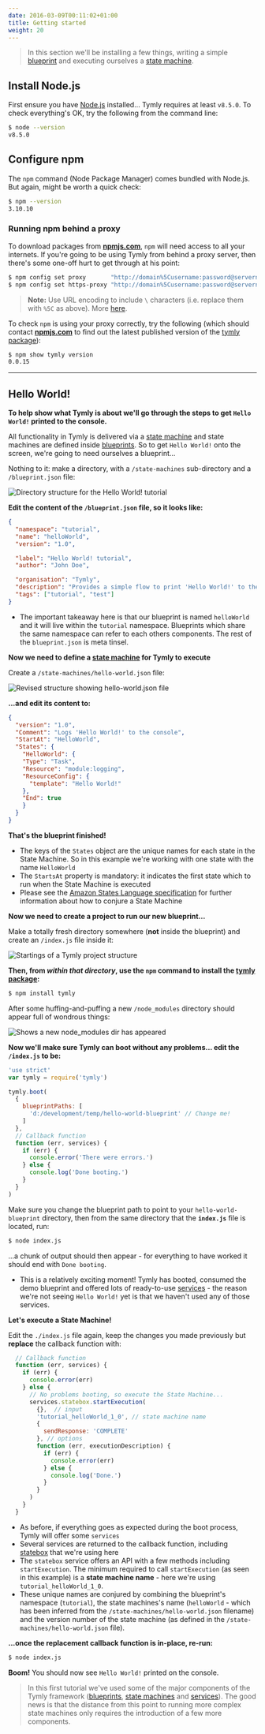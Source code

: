 ```yaml
---
date: 2016-03-09T00:11:02+01:00
title: Getting started
weight: 20
---
```

> In this section we'll be installing a few things, writing a simple [blueprint](/key-concepts/#blueprints) and executing ourselves a [state machine](/key-concepts/#state-machines).

## Install Node.js

First ensure you have [Node.js](https://nodejs.org/en/) installed... Tymly requires at least `v8.5.0`.
To check everything's OK, try the following from the command line:

``` sh
$ node --version
v8.5.0
```

## Configure npm

The `npm` command (Node Package Manager) comes bundled with Node.js. But again, might be worth a quick check:

``` sh
$ npm --version
3.10.10
```

### Running npm behind a proxy

To download packages from __[npmjs.com](https://www.npmjs.com/)__, `npm` will need access to all your internets.
If you're going to be using Tymly from behind a proxy server, then there's some one-off hurt to get through at his point:

``` sh
$ npm config set proxy       "http://domain%5Cusername:password@servername:port/"
$ npm config set https-proxy "http://domain%5Cusername:password@servername:port/"
```

> __Note:__ Use URL encoding to include `\` characters (i.e. replace them with `%5C` as above). More [here](http://stackoverflow.com/questions/25660936/using-npm-behind-corporate-proxy-pac).

To check `npm` is using your proxy correctly, try the following (which should contact __[npmjs.com](https://www.npmjs.com/)__ to find out the latest published version of the [tymly package](https://www.npmjs.com/package/tymly)):

```sh
$ npm show tymly version
0.0.15
```

<hr>

## Hello World!

__To help show what Tymly is about we'll go through the steps to get `Hello World!` printed to the console.__

All functionality in Tymly is delivered via a [state machine](/key-concepts/#state-machines) and state machines are defined inside [blueprints](/key-concepts/#blueprints).
So to get `Hello World!` onto the screen, we're going to need ourselves a blueprint...

Nothing to it: make a directory, with a `/state-machines` sub-directory and a `/blueprint.json` file:

![Directory structure for the Hello World! tutorial](/images/hello-world-directory-structure.png)

__Edit the content of the `/blueprint.json` file, so it looks like:__

``` json
{
  "namespace": "tutorial",
  "name": "helloWorld",
  "version": "1.0",

  "label": "Hello World! tutorial",
  "author": "John Doe",

  "organisation": "Tymly",
  "description": "Provides a simple flow to print 'Hello World!' to the console",
  "tags": ["tutorial", "test"]
}
```

- The important takeaway here is that our blueprint is named `helloWorld` and it will live within the `tutorial` namespace. Blueprints which share the same namespace can refer to each others components. The rest of the `blueprint.json` is meta tinsel.

__Now we need to define a [state machine](/key-concepts/#state-machines) for Tymly to execute__

Create a `/state-machines/hello-world.json` file:

![Revised structure showing hello-world.json file](/images/hello-world-json.png)

__...and edit its content to:__

``` json
{
  "version": "1.0",
  "Comment": "Logs 'Hello World!' to the console",
  "StartAt": "HelloWorld",
  "States": {
    "HelloWorld": {
    "Type": "Task",
    "Resource": "module:logging",
    "ResourceConfig": {
      "template": "Hello World!"
    },
    "End": true
    }
  }
}
```

__That's the blueprint finished!__

- The keys of the `States` object are the unique names for each state in the State Machine. So in this example we're working with one state with the name `HelloWorld`
- The `StartsAt` property is mandatory: it indicates the first state which to run when the State Machine is executed
- Please see the [Amazon States Language specification](https://states-language.net/spec.html) for further information about how to conjure a State Machine

__Now we need to create a project to run our new blueprint...__

Make a totally fresh directory somewhere (__not__ inside the blueprint) and create an `/index.js` file inside it:

![Startings of a Tymly project structure](/images/execute-hello-world.png)

__Then, from _within that directory_, use the `npm` command to install the [tymly package](https://www.npmjs.com/package/tymly):__

``` sh
$ npm install tymly
```

After some huffing-and-puffing a new `/node_modules` directory should appear full of wondrous things:

![Shows a new node_modules dir has appeared](/images/node_modules.png)

__Now we'll make sure Tymly can boot without any problems... edit the `/index.js` to be:__

``` javascript
'use strict'
var tymly = require('tymly')

tymly.boot(
  {
    blueprintPaths: [
      'd:/development/temp/hello-world-blueprint' // Change me!
    ]
  },
  // Callback function
  function (err, services) {
    if (err) {
      console.error('There were errors.')
    } else {
      console.log('Done booting.')
    }
  }
)
```

Make sure you change the blueprint path to point to your `hello-world-blueprint` directory, then from the same directory that the __`index.js`__ file is located, run:

``` sh
$ node index.js
```

...a chunk of output should then appear - for everything to have worked it should end with `Done booting`.

- This is a relatively exciting moment! Tymly has booted, consumed the demo blueprint and offered lots of ready-to-use [services](/reference/#list-of-services) - the reason we're not seeing `Hello World!` yet is that we haven't used any of those services.

__Let's execute a State Machine!__

Edit the `./index.js` file again, keep the changes you made previously but __replace__ the callback function with:

``` javascript
  // Callback function
  function (err, services) {
    if (err) {
      console.error(err)
    } else {
      // No problems booting, so execute the State Machine...
      services.statebox.startExecution(
        {},  // input
        'tutorial_helloWorld_1_0', // state machine name
        {
          sendResponse: 'COMPLETE'
        }, // options
        function (err, executionDescription) {
          if (err) {
            console.error(err)
          } else {
            console.log('Done.')
          }
        }
      )
    }
  }
```

- As before, if everything goes as expected during the boot process, Tymly will offer some `services`
- Several services are returned to the callback function, including [statebox](/reference/services/tymly-statebox/) that we're using here
- The `statebox` service offers an API with a few methods including `startExecution`. The minimum required to call `startExecution` (as seen in this example) is a __state machine name__ - here we're using `tutorial_helloWorld_1_0`.
- These unique names are conjured by combining the blueprint's namespace (`tutorial`), the state machines's name (`helloWorld` - which has been inferred from the `/state-machines/hello-world.json` filename) and the version number of the state machine (as defined in the `/state-machines/hello-world.json` file).

__...once the replacement callback function is in-place, re-run:__

``` sh
$ node index.js
```

__Boom!__ You should now see `Hello World!` printed on the console.

> In this first tutorial we've used some of the major components of the Tymly framework ([blueprints](/key-concepts/#blueprints), [state machines](/key-concepts/#state-machines) and [services](/reference/#list-of-services)). The good news is that the distance from this point to running more complex state machines only requires the introduction of a few more components.
